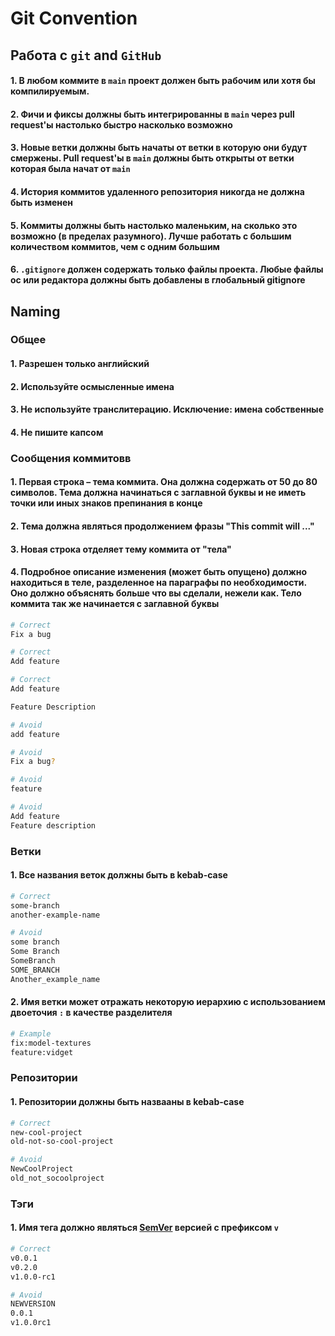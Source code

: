 # Git Convention

## Работа с `git` and `GitHub`

#### 1. В любом коммите в `main` проект должен быть рабочим или хотя бы компилируемым.

#### 2. Фичи и фиксы должны быть интегрированны в `main` через pull request'ы настолько быстро насколько возможно

#### 3. Новые ветки должны быть начаты от ветки в которую они будут смержены. Pull request'ы в `main` должны быть открыты от ветки которая была начат от `main`

#### 4. История коммитов удаленного репозитория никогда не должна быть изменен

#### 5. Коммиты должны быть настолько маленьким, на сколько это возможно (в пределах разумного). Лучше работать с большим количеством коммитов, чем с одним большим

#### 6. `.gitignore` должен содержать только файлы проекта. Любые файлы ос или редактора должны быть добавлены в глобальный gitignore

## Naming

### Общее

#### 1. Разрешен только английский

#### 2. Используйте осмысленные имена

#### 3. Не используйте транслитерацию. Исключение: имена собственные

#### 4. Не пишите капсом

### Сообщения коммитовв

#### 1. Первая строка – тема коммита. Она должна содержать от 50 до 80 символов. Тема должна начинаться с заглавной буквы и не иметь точки или иных знаков препинания в конце

#### 2. Тема должна являться продолжением фразы "This commit will ..."

#### 3. Новая строка отделяет тему коммита от "тела"

#### 4. Подробное описание изменения (может быть опущено) должно находиться в теле, разделенное на параграфы по необходимости. Оно должно объяснять больше что вы сделали, нежели как. Тело коммита так же начинается с заглавной буквы

```bash
# Correct
Fix a bug

# Correct
Add feature

# Correct
Add feature

Feature Description

# Avoid
add feature

# Avoid
Fix a bug?

# Avoid
feature

# Avoid
Add feature
Feature description
```

### Ветки

#### 1. Все названия веток должны быть в kebab-case

```bash
# Correct
some-branch
another-example-name

# Avoid
some branch
Some Branch
SomeBranch
SOME_BRANCH
Another_example_name
```

#### 2. Имя ветки может отражать некоторую иерархию с использованием двоеточия `:` в качестве разделителя

```bash
# Example
fix:model-textures
feature:vidget
```

### Репозитории

#### 1. Репозитории должны быть назвааны в kebab-case

```bash
# Correct
new-cool-project
old-not-so-cool-project

# Avoid
NewCoolProject
old_not_socoolproject
```

### Тэги

#### 1. Имя тега должно являться [SemVer](https://semver.org) версией с префиксом `v`

```bash
# Correct
v0.0.1
v0.2.0
v1.0.0-rc1

# Avoid
NEWVERSION
0.0.1
v1.0.0rc1
```
